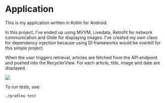 # Application

This is my application written in Kotlin for Android.

In this project, I've ended up using MVVM, Livedata, Retrofit for network communication and Glide for displaying images. I've created my own class for dependency injection because using DI frameworks would be overkill for this simple project.

When the user triggers retrieval, articles are fetched from the API endpoint and pushed into the RecyclerView.
For each article, title, image and date are displayed.

![](https://imgur.com/0hWZrH0.png)

To run tests, use:

```
./gradlew test
```